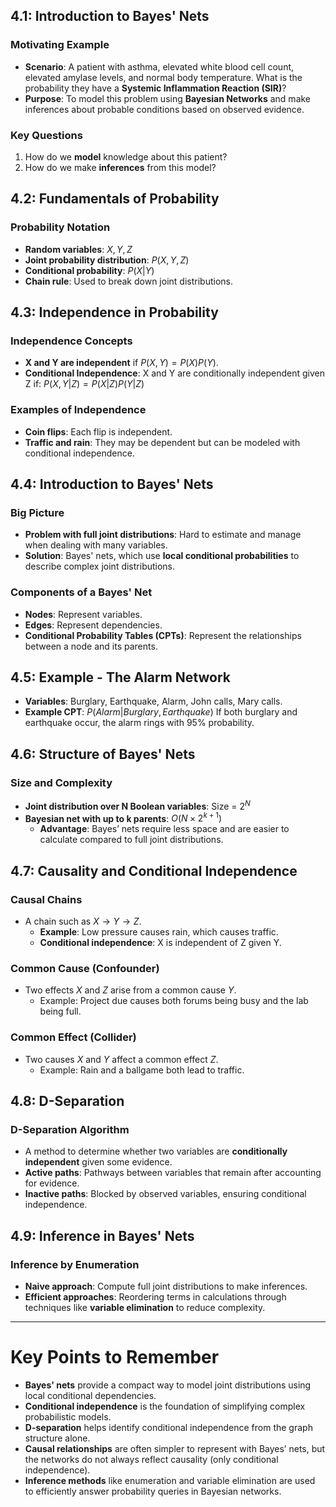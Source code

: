 ## 4.1: Introduction to Bayes' Nets
### Motivating Example
- **Scenario**: A patient with asthma, elevated white blood cell count, elevated amylase levels, and normal body temperature. What is the probability they have a **Systemic Inflammation Reaction (SIR)**?
- **Purpose**: To model this problem using **Bayesian Networks** and make inferences about probable conditions based on observed evidence.

### Key Questions
1. How do we **model** knowledge about this patient?
2. How do we make **inferences** from this model?

## 4.2: Fundamentals of Probability
### Probability Notation
- **Random variables**: $X, Y, Z$
- **Joint probability distribution**: $P(X, Y, Z)$
- **Conditional probability**: $P(X|Y)$
- **Chain rule**: Used to break down joint distributions.

## 4.3: Independence in Probability
### Independence Concepts
- **X and Y are independent** if $P(X, Y) = P(X)P(Y)$.
- **Conditional Independence**: X and Y are conditionally independent given Z if:
  $P(X, Y|Z) = P(X|Z)P(Y|Z)$
  
### Examples of Independence
- **Coin flips**: Each flip is independent.
- **Traffic and rain**: They may be dependent but can be modeled with conditional independence.

## 4.4: Introduction to Bayes' Nets
### Big Picture
- **Problem with full joint distributions**: Hard to estimate and manage when dealing with many variables.
- **Solution**: Bayes' nets, which use **local conditional probabilities** to describe complex joint distributions.

### Components of a Bayes' Net
- **Nodes**: Represent variables.
- **Edges**: Represent dependencies.
- **Conditional Probability Tables (CPTs)**: Represent the relationships between a node and its parents.

## 4.5: Example - The Alarm Network
- **Variables**: Burglary, Earthquake, Alarm, John calls, Mary calls.
- **Example CPT**:
  $P(Alarm|Burglary, Earthquake)$
  If both burglary and earthquake occur, the alarm rings with 95% probability.

## 4.6: Structure of Bayes' Nets
### Size and Complexity
- **Joint distribution over N Boolean variables**: Size = $2^N$
- **Bayesian net with up to k parents**: $O(N \times 2^{k+1})$
  - **Advantage**: Bayes’ nets require less space and are easier to calculate compared to full joint distributions.

## 4.7: Causality and Conditional Independence
### Causal Chains
- A chain such as $X \rightarrow Y \rightarrow Z$.
  - **Example**: Low pressure causes rain, which causes traffic.
  - **Conditional independence**: X is independent of Z given Y.

### Common Cause (Confounder)
- Two effects $X$ and $Z$ arise from a common cause $Y$.
  - Example: Project due causes both forums being busy and the lab being full.

### Common Effect (Collider)
- Two causes $X$ and $Y$ affect a common effect $Z$.
  - Example: Rain and a ballgame both lead to traffic.

## 4.8: D-Separation
### D-Separation Algorithm
- A method to determine whether two variables are **conditionally independent** given some evidence.
- **Active paths**: Pathways between variables that remain after accounting for evidence.
- **Inactive paths**: Blocked by observed variables, ensuring conditional independence.

## 4.9: Inference in Bayes' Nets
### Inference by Enumeration
- **Naive approach**: Compute full joint distributions to make inferences.
- **Efficient approaches**: Reordering terms in calculations through techniques like **variable elimination** to reduce complexity.

---

# Key Points to Remember

- **Bayes' nets** provide a compact way to model joint distributions using local conditional dependencies.
- **Conditional independence** is the foundation of simplifying complex probabilistic models.
- **D-separation** helps identify conditional independence from the graph structure alone.
- **Causal relationships** are often simpler to represent with Bayes’ nets, but the networks do not always reflect causality (only conditional independence).
- **Inference methods** like enumeration and variable elimination are used to efficiently answer probability queries in Bayesian networks.